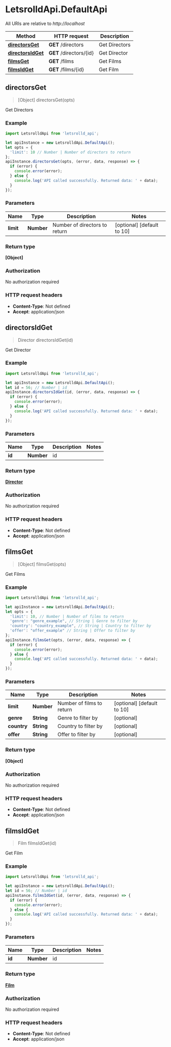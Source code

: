 # LetsrolldApi.DefaultApi

All URIs are relative to *http://localhost*

Method | HTTP request | Description
------------- | ------------- | -------------
[**directorsGet**](DefaultApi.md#directorsGet) | **GET** /directors | Get Directors
[**directorsIdGet**](DefaultApi.md#directorsIdGet) | **GET** /directors/{id} | Get Director
[**filmsGet**](DefaultApi.md#filmsGet) | **GET** /films | Get Films
[**filmsIdGet**](DefaultApi.md#filmsIdGet) | **GET** /films/{id} | Get Film



## directorsGet

> [Object] directorsGet(opts)

Get Directors

### Example

```javascript
import LetsrolldApi from 'letsrolld_api';

let apiInstance = new LetsrolldApi.DefaultApi();
let opts = {
  'limit': 10 // Number | Number of directors to return
};
apiInstance.directorsGet(opts, (error, data, response) => {
  if (error) {
    console.error(error);
  } else {
    console.log('API called successfully. Returned data: ' + data);
  }
});
```

### Parameters


Name | Type | Description  | Notes
------------- | ------------- | ------------- | -------------
 **limit** | **Number**| Number of directors to return | [optional] [default to 10]

### Return type

**[Object]**

### Authorization

No authorization required

### HTTP request headers

- **Content-Type**: Not defined
- **Accept**: application/json


## directorsIdGet

> Director directorsIdGet(id)

Get Director

### Example

```javascript
import LetsrolldApi from 'letsrolld_api';

let apiInstance = new LetsrolldApi.DefaultApi();
let id = 56; // Number | id
apiInstance.directorsIdGet(id, (error, data, response) => {
  if (error) {
    console.error(error);
  } else {
    console.log('API called successfully. Returned data: ' + data);
  }
});
```

### Parameters


Name | Type | Description  | Notes
------------- | ------------- | ------------- | -------------
 **id** | **Number**| id | 

### Return type

[**Director**](Director.md)

### Authorization

No authorization required

### HTTP request headers

- **Content-Type**: Not defined
- **Accept**: application/json


## filmsGet

> [Object] filmsGet(opts)

Get Films

### Example

```javascript
import LetsrolldApi from 'letsrolld_api';

let apiInstance = new LetsrolldApi.DefaultApi();
let opts = {
  'limit': 10, // Number | Number of films to return
  'genre': "genre_example", // String | Genre to filter by
  'country': "country_example", // String | Country to filter by
  'offer': "offer_example" // String | Offer to filter by
};
apiInstance.filmsGet(opts, (error, data, response) => {
  if (error) {
    console.error(error);
  } else {
    console.log('API called successfully. Returned data: ' + data);
  }
});
```

### Parameters


Name | Type | Description  | Notes
------------- | ------------- | ------------- | -------------
 **limit** | **Number**| Number of films to return | [optional] [default to 10]
 **genre** | **String**| Genre to filter by | [optional] 
 **country** | **String**| Country to filter by | [optional] 
 **offer** | **String**| Offer to filter by | [optional] 

### Return type

**[Object]**

### Authorization

No authorization required

### HTTP request headers

- **Content-Type**: Not defined
- **Accept**: application/json


## filmsIdGet

> Film filmsIdGet(id)

Get Film

### Example

```javascript
import LetsrolldApi from 'letsrolld_api';

let apiInstance = new LetsrolldApi.DefaultApi();
let id = 56; // Number | id
apiInstance.filmsIdGet(id, (error, data, response) => {
  if (error) {
    console.error(error);
  } else {
    console.log('API called successfully. Returned data: ' + data);
  }
});
```

### Parameters


Name | Type | Description  | Notes
------------- | ------------- | ------------- | -------------
 **id** | **Number**| id | 

### Return type

[**Film**](Film.md)

### Authorization

No authorization required

### HTTP request headers

- **Content-Type**: Not defined
- **Accept**: application/json

